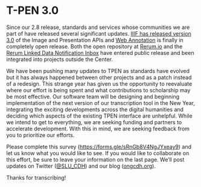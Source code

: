 # T-PEN 3.0

Since our 2.8 release, standards and services whose communities we are part of have released several significant updates. [IIIF has released version 3.0](https://twitter.com/iiif_io/status/1142108177133166595?s=20) of the Image and Presentation APIs and [Web Annotation](https://www.w3.org/annotation/) is finally in completely open release. Both the open repository at [Rerum.io](https://ongcdh.org/posts/news/rerum-alpha/) and the [Rerum Linked Data Notification Inbox](https://ongcdh.org/posts/development/mirador-and-rerum-inbox-improving-the-ldn-plugin/) have entered public release and been integrated into projects outside the Center.

We have been pushing many updates to TPEN as standards have evolved but it has always happened between other projects and as a patch instead of a redesign. This strange year has given us the opportunity to reevaluate where our effort is being spent and what contributions to scholarship may be most effective. Our software team will be designing and beginning implementation of the next version of our transcription tool in the New Year, integrating the exciting developments across the digital humanities and deciding which aspects of the existing TPEN interface are unhelpful. While we intend to get to everything, we are seeking funding and partners to accelerate development. With this in mind, we are seeking feedback from you to prioritize our efforts.

Please complete this survey (https://forms.gle/sRnGb8V4NgJYxeay9) and let us know what you would like to see. If you would like to collaborate on this effort, be sure to leave your information on the last page. We’ll post updates on Twitter ([@SLU_CDH](https://twitter.com/SLU_CDH)) and our blog ([ongcdh.org](https://ongcdh.org/)).

Thanks for transcribing!

